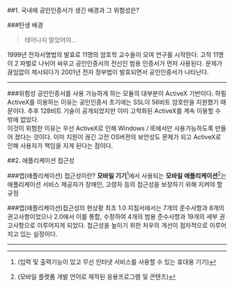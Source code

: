##1. 국내에 공인인증서가 생긴 배경과 그 위험성은?

###탄생 배경

>태어나지 말았어야...

1999년 전자서명법의 발효로 11명의 암호학 교수들이 모여 연구를 시작한다. 고작 11명이 2 파벌로 나뉘어 싸우고 공인인증서의 전신인 범용 인증서가 먼저 사용된다. 문제가 끊임없이 제시되다가 2001년 전자 정부법이 발효되면서 공인인증서가 나타난다.

---

###위험성
공인인증서를 사용 가능하게 하는 모듈의 대부분이 ActiveX 기반이다. 하필 ActiveX를 이용하는 이유는 공인인증서 초기에는 SSL이 56비트 암호만을 지원했기 때문이다. 추후 128비트 기술이 공개되었지만 이미 고착화된 ActiveX를 계속 이용할 수 밖에 없었다.  
이것이 위험한 이유는 우선  ActiveX로 인해 Windows / IE에서만 사용가능하도록 만들어 졌다는 것이다. 이미 지원이 끊긴 고전 OS버젼의 보안성도 문제가 되고 ActiveX로 인해 사용자가 책임을 지게 된다는 점이다.


##2. 애플리케이션 접근성

###앱(애플리케이션) 접근성이란?
**모바일 기기**[^1]에서 사용되는 **모바일 애플리케이션**[^2]는 애플리케이션 서비스 제공자가 장애인, 고령자 등의 접근성을 보장하기 위해 지켜야 할 규정

###앱(애플리케이션)접근성의 현상황
최초 1.0 지침서에서는 7개의 준수사항과 8개의 권고사항이었으나 2.0에서 이를 통합, 수정하여 4개의 범용 준수사항과 19개의 세부 권고사항으로 이루어지게 되었다. 접근성을 높이기 위한 처우의 개선이 점차적으로 이루어지고 있는 실정이다.

---

[^1]: (입력 및 출력기능이 있고 무선 인터넷 서비스를 사용할 수 있는 휴대용 기기)
[^2]: (모바일 플랫폼 개발 언어로 제작된 응용프로그램 및 콘텐츠)